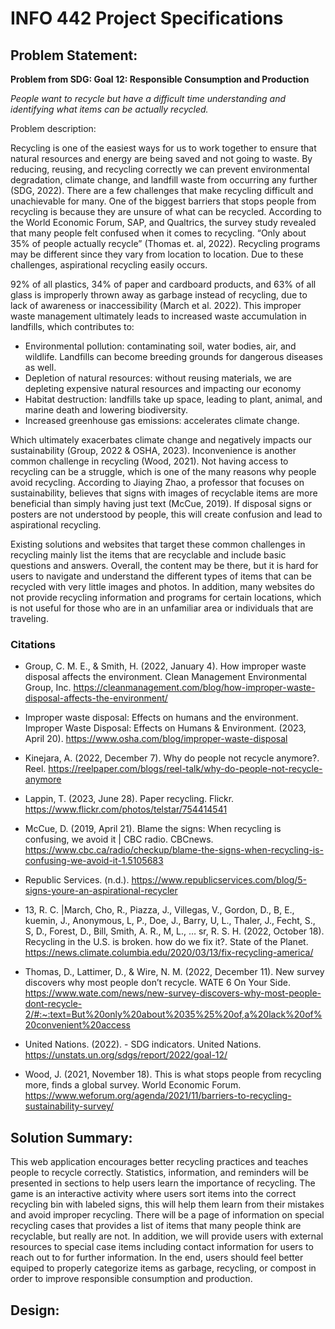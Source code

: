 # INFO 442 Project Specifications
## Problem Statement:
**Problem from SDG: Goal 12: Responsible Consumption and Production**

*People want to recycle but have a difficult time understanding and identifying what items can be actually recycled.*

Problem description:

Recycling is one of the easiest ways for us to work together to ensure that natural resources and energy are being saved and not going to waste. By reducing, reusing, and recycling correctly we can prevent environmental degradation, climate change, and landfill waste from occurring any further (SDG, 2022). There are a few challenges that make recycling difficult and unachievable for many. One of the biggest barriers that stops people from recycling is because they are unsure of what can be recycled. According to the World Economic Forum, SAP, and Qualtrics, the survey study revealed that many people felt confused when it comes to recycling. “Only about 35% of people actually recycle” (Thomas et. al, 2022). Recycling programs may be different since they vary from location to location. Due to these challenges, aspirational recycling easily occurs. 

92% of all plastics, 34% of paper and cardboard products, and 63% of all glass is improperly thrown away as garbage instead of recycling, due to lack of awareness or inaccessibility (March et al. 2022). This improper waste management ultimately leads to increased waste accumulation in landfills, which contributes to: 

- Environmental pollution: contaminating soil, water bodies, air, and wildlife. Landfills can become breeding grounds for dangerous diseases as well.
- Depletion of natural resources:  without reusing materials, we are depleting expensive natural resources and impacting our economy
- Habitat destruction: landfills take up space, leading to plant, animal, and marine death and lowering biodiversity.
- Increased greenhouse gas emissions: accelerates climate change.

Which ultimately exacerbates climate change and negatively impacts our sustainability (Group, 2022 & OSHA, 2023). Inconvenience is another common challenge in recycling (Wood, 2021). Not having access to recycling can be a struggle, which is one of the many reasons why people avoid recycling.  According to Jiaying Zhao, a professor that focuses on sustainability, believes that signs with images of recyclable items are more beneficial than simply having just text (McCue, 2019). If disposal signs or posters are not understood by people, this will create confusion and lead to aspirational recycling. 

Existing solutions and websites that target these common challenges in recycling mainly list the items that are recyclable and include basic questions and answers. Overall, the content may be there, but it is hard for users to navigate and understand the different types of items that can be recycled with very little images and photos. In addition, many websites do not provide recycling information and programs for certain locations, which is not useful for those who are in an unfamiliar area or individuals that are traveling.




### Citations

- Group, C. M. E., & Smith, H. (2022, January 4). How improper waste disposal affects the environment. Clean Management Environmental Group, Inc. https://cleanmanagement.com/blog/how-improper-waste-disposal-affects-the-environment/ 

- Improper waste disposal: Effects on humans and the environment. Improper Waste Disposal: Effects on Humans & Environment. (2023, April 20). https://www.osha.com/blog/improper-waste-disposal 

- Kinejara, A. (2022, December 7). Why do people not recycle anymore?. Reel. https://reelpaper.com/blogs/reel-talk/why-do-people-not-recycle-anymore

- Lappin, T. (2023, June 28). Paper recycling. Flickr. https://www.flickr.com/photos/telstar/754414541 

- McCue, D. (2019, April 21). Blame the signs: When recycling is confusing, we avoid it | CBC radio. CBCnews. https://www.cbc.ca/radio/checkup/blame-the-signs-when-recycling-is-confusing-we-avoid-it-1.5105683

- Republic Services. (n.d.). https://www.republicservices.com/blog/5-signs-youre-an-aspirational-recycler

- 13, R. C. |March, Cho, R., Piazza, J., Villegas, V., Gordon, D., B, E., kuemin, J., Anonymous, L, P., Doe, J., Barry, U, L., Thaler, J., Fecht, S., S, D., Forest, D., Bill, Smith, A. R., M, L., … sr, R. S. H. (2022, October 18). Recycling in the U.S. is broken. how do we fix it?. State of the Planet. https://news.climate.columbia.edu/2020/03/13/fix-recycling-america/ 

- Thomas, D., Lattimer, D., & Wire, N. M. (2022, December 11). New survey discovers why most people don’t recycle. WATE 6 On Your Side. https://www.wate.com/news/new-survey-discovers-why-most-people-dont-recycle-2/#:~:text=But%20only%20about%2035%25%20of,a%20lack%20of%20convenient%20access

- United Nations. (2022). - SDG indicators. United Nations. https://unstats.un.org/sdgs/report/2022/goal-12/

- Wood, J. (2021, November 18). This is what stops people from recycling more, finds a global survey. World Economic Forum. https://www.weforum.org/agenda/2021/11/barriers-to-recycling-sustainability-survey/


## Solution Summary:
This web application encourages better recycling practices and teaches people to recycle correctly. Statistics, information, and reminders will be presented in sections to help users learn the importance of recycling. The game is an interactive activity where users sort items into the correct recycling bin with labeled signs, this will help them learn from their mistakes and avoid improper recycling. There will be a page of information on special recycling cases that provides a list of items that many people think are recyclable, but really are not. In addition, we will provide users with external resources to special case items including contact information for users to reach out to for further information. In the end, users should feel better equiped to properly categorize items as garbage, recycling, or compost in order to improve responsible consumption and production.

## Design:

